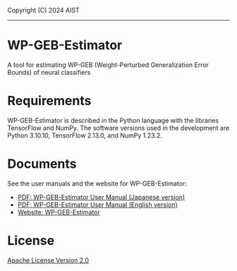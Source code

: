 Copyright (C) 2024 AIST  

---

# WP-GEB-Estimator

A tool for estimating WP-GEB (Weight-Perturbed Generalization Error Bounds)
of neural classifiers

# Requirements

WP-GEB-Estimator is described in the Python language
with the libraries TensorFlow and NumPy.
The software versions used in the development are
Python 3.10.10, TensorFlow 2.13.0, and NumPy 1.23.2.

# Documents

See the user manuals and the website for WP-GEB-Estimator:

* [PDF: WP-GEB-Estimator User Manual (Japanese version)](docs/WP-GEB-Estimator-User-Manual-jp.pdf)
* [PDF: WP-GEB-Estimator User Manual (English version)](docs/WP-GEB-Estimator-User-Manual-eng.pdf)
* [Website: WP-GEB-Estimator](https://staff.aist.go.jp/y-isobe/wp-geb-estimator/index.html)

# License

[Apache License Version 2.0](LICENSE)
